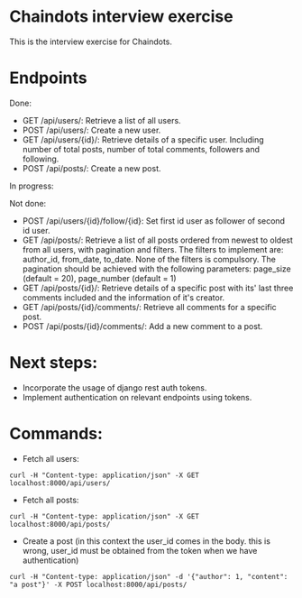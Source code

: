 # Chaindots interview exercise

This is the interview exercise for Chaindots.

# Endpoints

Done:
- GET /api/users/: Retrieve a list of all users.
- POST /api/users/: Create a new user.
- GET /api/users/{id}/: Retrieve details of a specific user. Including number of total posts, number of total comments, followers and following.
- POST /api/posts/: Create a new post.

In progress:

Not done:
- POST /api/users/{id}/follow/{id}: Set first id user as follower of second id user.
- GET /api/posts/: Retrieve a list of all posts ordered from newest to oldest from all users, with pagination and filters. The filters to implement are: author_id, from_date, to_date. None of the filters is compulsory. The pagination should be achieved with the following parameters: page_size (default = 20), page_number (default = 1)
- GET /api/posts/{id}/: Retrieve details of a specific post with its' last three comments included and the information of it&#39;s creator.
- GET /api/posts/{id}/comments/: Retrieve all comments for a specific post.
- POST /api/posts/{id}/comments/: Add a new comment to a post.

# Next steps:

- Incorporate the usage of django rest auth tokens.
- Implement authentication on relevant endpoints using tokens.


# Commands:

- Fetch all users:

`curl -H "Content-type: application/json" -X GET localhost:8000/api/users/`

- Fetch all posts:

`curl -H "Content-type: application/json" -X GET localhost:8000/api/posts/`

- Create a post (in this context the user_id comes in the body. this is wrong, user_id must be obtained from the token when we have authentication)

`curl -H "Content-type: application/json" -d '{"author": 1, "content": "a post"}' -X POST localhost:8000/api/posts/`

